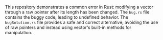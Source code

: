 This repository demonstrates a common error in Rust: modifying a vector through a raw pointer after its length has been changed.  The `bug.rs` file contains the buggy code, leading to undefined behavior.  The `bugSolution.rs` file provides a safe and correct alternative, avoiding the use of raw pointers and instead using vector's built-in methods for manipulation.